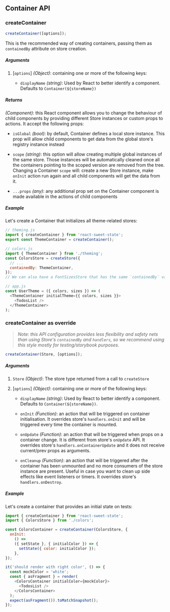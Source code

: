 ## Container API

### createContainer

```js
createContainer([options]);
```

This is the recommended way of creating containers, passing them as `containedBy` attribute on store creation.

##### Arguments

1. [`options`] _(Object)_: containing one or more of the following keys:

   - `displayName` _(string)_: Used by React to better identify a component. Defaults to `Container(${storeName})`

##### Returns

_(Component)_: this React component allows you to change the behaviour of child components by providing different Store instances or custom props to actions. It accept the following props:

- `isGlobal` _(bool)_: by default, Container defines a local store instance. This prop will allow child components to get data from the global store's registry instance instead

- `scope` _(string)_: this option will allow creating multiple global instances of the same store. Those instances will be automatically cleaned once all the containers pointing to the scoped version are removed from the tree. Changing a Container `scope` will: create a new Store instance, make `onInit` action run again and all child components will get the data from it.

- `...props` _(any)_: any additional prop set on the Container component is made available in the actions of child components

##### Example

Let's create a Container that initializes all theme-related stores:

```js
// theming.js
import { createContainer } from 'react-sweet-state';
export const ThemeContainer = createContainer();

// colors.js
import { ThemeContainer } from './theming';
const ColorsStore = createStore({
  // ...
  containedBy: ThemeContainer,
});
// We can also have a FontSizesStore that has the same `containedBy` value

// app.js
const UserTheme = ({ colors, sizes }) => (
  <ThemeContainer initialTheme={{ colors, sizes }}>
    <TodosList />
  </ThemeContainer>
);
```

### createContainer as override

> _Note: this API configuration provides less flexibility and safety nets than using Store's `containedBy` and `handlers`, so we recommend using this style mostly for testing/storybook purposes._

```js
createContainer(Store, [options]);
```

##### Arguments

1. `Store` _(Object)_: The store type returned from a call to `createStore`

2. [`options`] _(Object)_: containing one or more of the following keys:

   - `displayName` _(string)_: Used by React to better identify a component. Defaults to `Container(${storeName})`.

   - `onInit` _(Function)_: an action that will be triggered on container initialisation. It overrides store's `handlers.onInit` and will be triggered every time the container is mounted.

   - `onUpdate` _(Function)_: an action that will be triggered when props on a container change. It is different from store's `onUpdate` API. It overrides store's `handlers.onContainerUpdate` and it does not receive current/prev props as arguments.

   - `onCleanup` _(Function)_: an action that will be triggered after the container has been unmounted and no more consumers of the store instance are present. Useful in case you want to clean up side effects like event listeners or timers. It overrides store's `handlers.onDestroy`.

##### Example

Let's create a container that provides an initial state on tests:

```js
import { createContainer } from 'react-sweet-state';
import { ColorsStore } from './colors';

const ColorsContainer = createContainer(ColorsStore, {
  onInit:
    () =>
    ({ setState }, { initialColor }) => {
      setState({ color: initialColor });
    },
});

it('should render with right color', () => {
  const mockColor = 'white';
  const { asFragment } = render(
    <ColorsContainer initialColor={mockColor}>
      <TodosList />
    </ColorsContainer>
  );
  expect(asFragment()).toMatchSnapshot();
});
```
